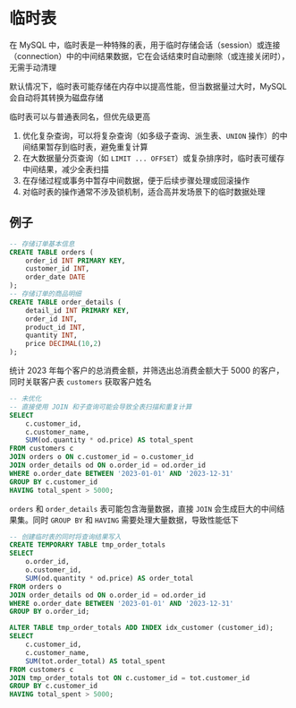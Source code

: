 # 临时表

在 MySQL 中，临时表是一种特殊的表，用于临时存储会话（session）或连接（connection）中的中间结果数据，它在会话结束时自动删除（或连接关闭时），无需手动清理

默认情况下，临时表可能存储在内存中以提高性能，但当数据量过大时，MySQL 会自动将其转换为磁盘存储

临时表可以与普通表同名，但优先级更高

1. 优化复杂查询，可以将复杂查询（如多级子查询、派生表、`UNION` 操作）的中间结果暂存到临时表，避免重复计算
2. 在大数据量分页查询（如 `LIMIT ... OFFSET`）或复杂排序时，临时表可缓存中间结果，减少全表扫描
3. 在存储过程或事务中暂存中间数据，便于后续步骤处理或回滚操作
4. 对临时表的操作通常不涉及锁机制，适合高并发场景下的临时数据处理

## 例子

```sql
-- 存储订单基本信息
CREATE TABLE orders (
    order_id INT PRIMARY KEY,
    customer_id INT,
    order_date DATE
);
-- 存储订单的商品明细
CREATE TABLE order_details (
    detail_id INT PRIMARY KEY,
    order_id INT,
    product_id INT,
    quantity INT,
    price DECIMAL(10,2)
);
```

统计 2023 年每个客户的总消费金额，并筛选出总消费金额大于 5000 的客户，同时关联客户表 `customers` 获取客户姓名

```sql
-- 未优化
-- 直接使用 JOIN 和子查询可能会导致全表扫描和重复计算
SELECT 
    c.customer_id,
    c.customer_name,
    SUM(od.quantity * od.price) AS total_spent
FROM customers c
JOIN orders o ON c.customer_id = o.customer_id
JOIN order_details od ON o.order_id = od.order_id
WHERE o.order_date BETWEEN '2023-01-01' AND '2023-12-31'
GROUP BY c.customer_id
HAVING total_spent > 5000;
```

`orders` 和 `order_details` 表可能包含海量数据，直接 `JOIN` 会生成巨大的中间结果集。同时 `GROUP BY` 和 `HAVING` 需要处理大量数据，导致性能低下

```sql
-- 创建临时表的同时将查询结果写入
CREATE TEMPORARY TABLE tmp_order_totals
SELECT 
    o.order_id,
    o.customer_id,
    SUM(od.quantity * od.price) AS order_total
FROM orders o
JOIN order_details od ON o.order_id = od.order_id
WHERE o.order_date BETWEEN '2023-01-01' AND '2023-12-31'
GROUP BY o.order_id;

ALTER TABLE tmp_order_totals ADD INDEX idx_customer (customer_id);
SELECT 
    c.customer_id,
    c.customer_name,
    SUM(tot.order_total) AS total_spent
FROM customers c
JOIN tmp_order_totals tot ON c.customer_id = tot.customer_id
GROUP BY c.customer_id
HAVING total_spent > 5000;
```

